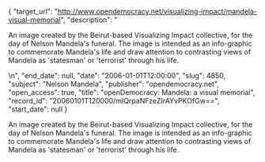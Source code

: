 {
  "target_url": "http://www.opendemocracy.net/visualizing-impact/mandela-visual-memorial", 
  "description": "<p>An image created by the Beirut-based Visualizing Impact collective, for the day of Nelson Mandela's funeral. The image is intended as an info-graphic to commemorate Mandela's life and draw attention to contrasting views of Mandela as 'statesman' or 'terrorist' through his life.</p>\n", 
  "end_date": null, 
  "date": "2006-01-01T12:00:00", 
  "slug": 4850, 
  "subject": "Nelson Mandela", 
  "publisher": "opendemocracy.net", 
  "open_access": true, 
  "title": "openDemocracy: Mandela: a visual memorial", 
  "record_id": "20060101T120000/mIQrpaNFzeZIrAYvPKOfGw==", 
  "start_date": null
}

<p>An image created by the Beirut-based Visualizing Impact collective, for the day of Nelson Mandela's funeral. The image is intended as an info-graphic to commemorate Mandela's life and draw attention to contrasting views of Mandela as 'statesman' or 'terrorist' through his life.</p>
